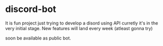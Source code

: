 # discord-bot
It is fun project just trying to develop a disord using API
curretly it's in the very initial stage.
New features will land every week (atleast gonna try)

soon be available as public bot.
